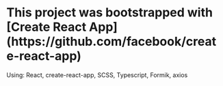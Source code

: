 
<h1>This project was bootstrapped with [Create React App](https://github.com/facebook/create-react-app)</h1>
Using: React, create-react-app, SCSS, Typescript, Formik, axios <br />

